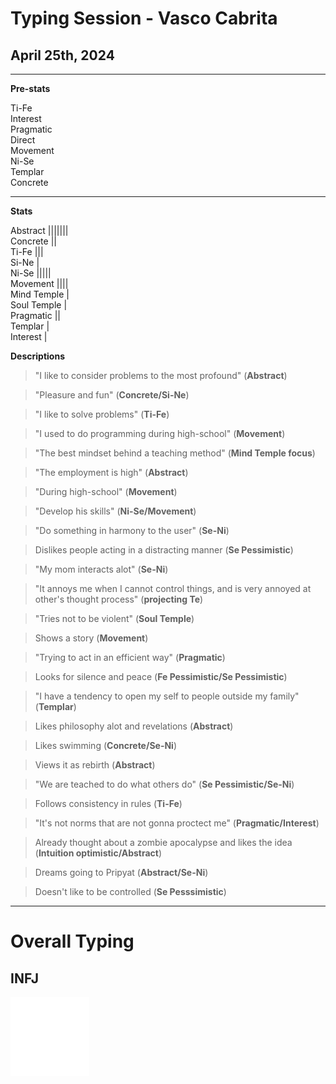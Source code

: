 # Typing Session - Vasco Cabrita

## April 25th, 2024

---

__Pre-stats__

Ti-Fe<br>
Interest<br>
Pragmatic<br>
Direct<br>
Movement<br>
Ni-Se<br>
Templar<br>
Concrete<br>

---

__Stats__

Abstract |||||||<br>
Concrete ||<br>
Ti-Fe |||<br>
Si-Ne |<br>
Ni-Se |||||<br>
Movement ||||<br>
Mind Temple |<br>
Soul Temple |<br>
Pragmatic ||<br>
Templar |<br>
Interest |<br>

__Descriptions__

> "I like to consider problems to the most profound" (**Abstract**)<br>

> "Pleasure and fun" (**Concrete/Si-Ne**)<br>

> "I like to solve problems" (**Ti-Fe**)<br>

> "I used to do programming during high-school" (**Movement**)<br>

> "The best mindset behind a teaching method" (**Mind Temple focus**)<br>

> "The employment is high" (**Abstract**)<br>

> "During high-school" (**Movement**)<br>

> "Develop his skills" (**Ni-Se/Movement**)<br>

> "Do something in harmony to the user" (**Se-Ni**)<br>

> Dislikes people acting in a distracting manner (**Se Pessimistic**)<br>

> "My mom interacts alot" (**Se-Ni**)<br>

> "It annoys me when I cannot control things, and is very annoyed at other's thought process" (**projecting Te**)<br>

> "Tries not to be violent" (**Soul Temple**)<br>

> Shows a story (**Movement**)<br>

> "Trying to act in an efficient way" (**Pragmatic**)<br>

> Looks for silence and peace (**Fe Pessimistic/Se Pessimistic**)<br>

> "I have a tendency to open my self to people outside my family" (**Templar**)<br>

> Likes philosophy alot and revelations (**Abstract**)<br>

> Likes swimming (**Concrete/Se-Ni**)<br>

> Views it as rebirth (**Abstract**)<br>

> "We are teached to do what others do" (**Se Pessimistic/Se-Ni**)<br>

> Follows consistency in rules (**Ti-Fe**)<br>

> "It's not norms that are not gonna proctect me" (**Pragmatic/Interest**)<br>

> Already thought about a zombie apocalypse and likes the idea (**Intuition optimistic/Abstract**)<br>

> Dreams going to Pripyat (**Abstract/Se-Ni**)<br>

> Doesn't like to be controlled (**Se Pesssimistic**)<br>

---

# __Overall Typing__

## INFJ

<img src="https://github.com/HugoParada19/healer_typing_list/blob/master/pics/CSJ_INFJ.png?raw=true" width="25%" height="25%">
